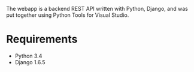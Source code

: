 The webapp is a backend REST API written with Python, Django, and was put together using Python Tools for Visual Studio.

# Requirements

  * Python 3.4
  * Django 1.6.5
